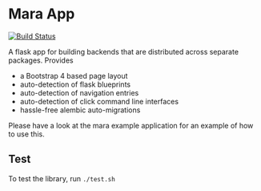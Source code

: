 # Mara App

[![Build Status](https://travis-ci.org/mara/mara-app.svg?branch=master)](https://travis-ci.org/mara/mara-app)

A flask app for building backends that are distributed across separate packages. Provides 
- a Bootstrap 4 based page layout 
- auto-detection of flask blueprints
- auto-detection of navigation entries
- auto-detection of click command line interfaces
- hassle-free alembic auto-migrations

Please have a look at the mara example application for an example of how to use this.

## Test
To test the library, run `./test.sh`
